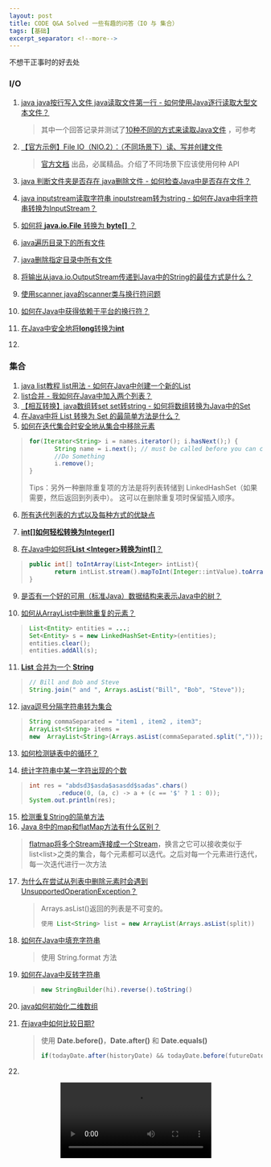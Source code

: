 ```yaml
---
layout: post
title: CODE Q&A Solved 一些有趣的问答（IO 与 集合）
tags: [基础]
excerpt_separator: <!--more-->
---
```


不想干正事时的好去处

<!--more-->

### I/O

1. [java java按行写入文件 java读取文件第一行 - 如何使用Java逐行读取大型文本文件？](https://code.i-harness.com/zh-CN/q/598b51)

   > 其中一个回答记录并测试了[10种不同的方式来读取Java文件](https://funnelgarden.com/java_read_file/) ，可参考

2. [【官方示例】File IO（NIO.2）：（不同场景下）读、写并创建文件](https://blog.csdn.net/hhx0626/article/details/78183928)

   > [官方文档](https://docs.oracle.com/javase/tutorial/essential/io/file.html) 出品，必属精品。介绍了不同场景下应该使用何种 API

3. [java 判断文件夹是否存在 java删除文件 - 如何检查Java中是否存在文件？](https://code.i-harness.com/zh-CN/q/1bb861)

4. [java inputstream读取字符串 inputstream转为string - 如何在Java中将字符串转换为InputStream？](https://code.i-harness.com/zh-CN/q/bef62)

5. [如何将 **java.io.File** 转换为 **byte[]** ？](https://code.i-harness.com/zh-CN/q/d1b64)

6. [java遍历目录下的所有文件](https://code.i-harness.com/zh-CN/q/1c25d0)

7. [java删除指定目录中所有文件](https://code.i-harness.com/zh-CN/q/be4ff)

8. [将输出从java.io.OutputStream传递到Java中的String的最佳方式是什么？](https://code.i-harness.com/zh-CN/q/34f3e)

9. [使用scanner java的scanner类与换行符问题](https://code.i-harness.com/zh-CN/q/c7ebdd)

10. [如何在Java中获得依赖于平台的换行符？](https://code.i-harness.com/zh-CN/q/32c4b)

11. [在Java中安全地将**long**转换为**int**](https://code.i-harness.com/zh-CN/q/18462f)

12. 

### 集合

1. [java list教程 list用法 - 如何在Java中创建一个新的List](https://code.i-harness.com/zh-CN/q/d19cc)
2. [list合并 - 我如何在Java中加入两个列表？](https://code.i-harness.com/zh-CN/q/2e477)
3. [【相互转换】java数组转set set转string - 如何将数组转换为Java中的Set](https://code.i-harness.com/zh-CN/q/2ec267)
4. [在Java中将 List 转换为 Set 的最简单方法是什么？](https://code.i-harness.com/zh-CN/q/15d164)
5. [如何在迭代集合时安全地从集合中移除元素](https://code.i-harness.com/zh-CN/q/12422a)

  > 
  > ```java
  > for(Iterator<String> i = names.iterator(); i.hasNext();) {
  >        String name = i.next(); // must be called before you can call i.remove()
  >        //Do Something
  >        i.remove();
  > }
  > ```
  > Tips：另外一种删除重复项的方法是将列表转储到 LinkedHashSet（如果需要，然后返回到列表中）。 这可以在删除重复项时保留插入顺序。

6. [所有迭代列表的方式以及每种方式的优缺点](https://code.i-harness.com/zh-CN/q/118ea33)

7. [**int[]**如何轻松转换为**Integer[]**](https://code.i-harness.com/zh-CN/q/d6fc5)

8. [在Java中如何将**List <**Integer**>**转换为**int[]**？](https://code.i-harness.com/zh-CN/q/ea7af)

  > ```java
  > public int[] toIntArray(List<Integer> intList){
  >        return intList.stream().mapToInt(Integer::intValue).toArray();
  > }
  > ```

9. [是否有一个好的可用（标准Java）数据结构来表示Java中的树？](https://code.i-harness.com/zh-CN/q/35bf96)

10. [ 如何从ArrayList中删除重复的元素？](https://code.i-harness.com/zh-CN/q/31cd0)
  > ```java
  > List<Entity> entities = ...;
  > Set<Entity> s = new LinkedHashSet<Entity>(entities);
  > entities.clear();
  > entities.addAll(s);
  > ```

11. [**List<String>** 合并为一个 **String** ](https://code.i-harness.com/zh-CN/q/1abb24)

  > ```java
  > // Bill and Bob and Steve
  > String.join(" and ", Arrays.asList("Bill", "Bob", "Steve"));
  > ```

12. [java逗号分隔字符串转为集合](https://code.i-harness.com/zh-CN/q/724483)
  > ```java
  > String commaSeparated = "item1 , item2 , item3";
  > ArrayList<String> items = 
  > new  ArrayList<String>(Arrays.asList(commaSeparated.split(",")));
  > ```

13. [如何检测链表中的循环？](https://code.i-harness.com/zh-CN/q/28a2cb)

14. [统计字符串中某一字符出现的个数](https://code.i-harness.com/zh-CN/q/435e8)

  > ```java
  > int res = "abdsd3$asda$asasdd$sadas".chars()
  >     	.reduce(0, (a, c) -> a + (c == '$' ? 1 : 0));
  > System.out.println(res);
  > ```

15. [检测重复String的简单方法](https://code.i-harness.com/zh-CN/q/12d8eb)
16. [Java 8中的map和flatMap方法有什么区别？](https://code.i-harness.com/zh-CN/q/1972c92)

   > [flatmap将多个Stream连接成一个Stream](https://blog.csdn.net/andyzhaojianhui/article/details/79047825)，换言之它可以接收类似于list<list<E>>之类的集合，每个元素都可以迭代。之后对每一个元素进行迭代，每一次迭代进行一次方法

17. [为什么在尝试从列表中删除元素时会遇到UnsupportedOperationException？](https://code.i-harness.com/zh-CN/q/2d40f3)

    > Arrays.asList()返回的列表是不可变的。
    > ```java
    > 使用 List<String> list = new ArrayList(Arrays.asList(split))
    > ```


18. [如何在Java中填充字符串](https://code.i-harness.com/zh-CN/q/5ed6d)

    > 使用 String.format 方法

19. [如何在Java中反转字符串](https://code.i-harness.com/zh-CN/q/737fb7)

    > ```java
    > new StringBuilder(hi).reverse().toString()
    > ```

20. [java如何初始化二维数组](https://code.i-harness.com/zh-CN/q/baa31d)

21. [在java中如何比较日期?](https://code.i-harness.com/zh-CN/q/278ef5)

    > 使用 **Date.before()**，**Date.after()** 和 **Date.equals()**
    > ```java
    > if(todayDate.after(historyDate) && todayDate.before(futureDate)){...}
    > ```
    
22. []()





<video controls="" autoplay="" name="media" style="clear:both;display:block;margin:auto"><source src="http://dl.stream.qqmusic.qq.com/M500000pNA1e4c8zx1.mp3?vkey=CC5F80ADFF396464208628B20D6E9719662EC8167EB0AC25943BB5A9A9C76F1F1E355F1A8F9399CE26FFA87C208A8BF12E00E573864F0292&amp;guid=5150825362&amp;fromtag=1" type="audio/mpeg"></video>

